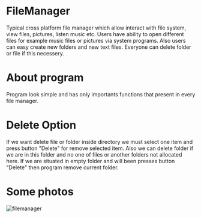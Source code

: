 # FileManager

Typical cross platform file manager which allow interact with file system, view files, pictures, listen music etc. Users have ability to open different files for example music files or pictures via system programs. Also users can easy create new folders and new text files. Everyone can delete folder or file if this necessery.

# About program

Program look simple and has only importants functions that present in every file manager.

# Delete Option

If we want delete file or folder inside directory we must select one item and press button "Delete" for remove selected item.
Also we can delete folder if we are in this folder and no one of files or another folders not allocated here.
If we are situated in empty folder and will been presses button "Delete" then program remove current folder.

# Some photos

![filemanager](https://user-images.githubusercontent.com/36791929/39146711-36fb64b6-4740-11e8-935f-e3558a7bcb70.png)


